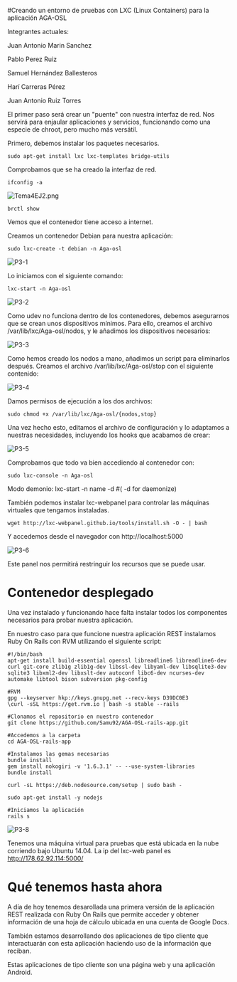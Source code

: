 #Creando un entorno de pruebas con LXC (Linux Containers) para la aplicación AGA-OSL

Integrantes actuales:

Juan Antonio Marin Sanchez

Pablo Perez Ruiz

Samuel Hernández Ballesteros

Harí Carreras Pérez

Juan Antonio Ruiz Torres

El primer paso será crear un "puente" con nuestra interfaz de red. Nos servirá para enjaular aplicaciones y servicios, funcionando como una especie de chroot, pero mucho más versátil.

Primero, debemos instalar los paquetes necesarios.

	sudo apt-get install lxc lxc-templates bridge-utils

Comprobamos que se ha creado la interfaz de red.

	ifconfig -a

![Tema4EJ2.png](http://i62.tinypic.com/152g5cy.jpg)

	brctl show

Vemos que el contenedor tiene acceso a internet.

Creamos un contenedor Debian para nuestra aplicación:

	sudo lxc-create -t debian -n Aga-osl

![P3-1](http://i59.tinypic.com/4j85cg.jpg)

Lo iniciamos con el siguiente comando:

	lxc-start -n Aga-osl

![P3-2](http://i59.tinypic.com/20ifbet.jpg)

Como udev no funciona dentro de los contenedores, debemos asegurarnos que se crean unos dispositivos mínimos. Para ello, creamos el archivo /var/lib/lxc/Aga-osl/nodos, y le añadimos los dispositivos necesarios:

![P3-3](http://i62.tinypic.com/15z1ao3.jpg)

Como hemos creado los nodos a mano, añadimos un script para eliminarlos después. Creamos el archivo /var/lib/lxc/Aga-osl/stop con el siguiente contenido:

![P3-4](http://i62.tinypic.com/2lwtxmq.jpg)

Damos permisos de ejecución a los dos archivos:

	sudo chmod +x /var/lib/lxc/Aga-osl/{nodos,stop}

Una vez hecho esto, editamos el archivo de configuración y lo adaptamos a nuestras necesidades, incluyendo los hooks que acabamos de crear:

![P3-5](http://i60.tinypic.com/23scjsn.jpg)

Comprobamos que todo va bien accediendo al contenedor con:

	sudo lxc-console -n Aga-osl

Modo demonio:
	lxc-start -n name -d #( -d for daemonize)

También podemos instalar lxc-webpanel para controlar las máquinas virtuales que tengamos instaladas.

	wget http://lxc-webpanel.github.io/tools/install.sh -O - | bash

Y accedemos desde el navegador con http://localhost:5000

![P3-6](http://i59.tinypic.com/34pkg86.jpg)

Este panel nos permitirá restringuir los recursos que se puede usar.

# Contenedor desplegado
Una vez instalado y funcionando hace falta instalar todos los componentes necesarios para probar nuestra aplicación.

En nuestro caso para que funcione nuestra aplicación REST instalamos Ruby On Rails con RVM utilizando el siguiente script:

    #!/bin/bash
    apt-get install build-essential openssl libreadline6 libreadline6-dev curl git-core zlib1g zlib1g-dev libssl-dev libyaml-dev libsqlite3-dev sqlite3 libxml2-dev libxslt-dev autoconf libc6-dev ncurses-dev automake libtool bison subversion pkg-config

    #RVM
    gpg --keyserver hkp://keys.gnupg.net --recv-keys D39DC0E3
    \curl -sSL https://get.rvm.io | bash -s stable --rails

    #Clonamos el repositorio en nuestro contenedor
    git clone https://github.com/Samu92/AGA-OSL-rails-app.git

    #Accedemos a la carpeta
    cd AGA-OSL-rails-app

    #Instalamos las gemas necesarias
    bundle install
    gem install nokogiri -v '1.6.3.1' -- --use-system-libraries
    bundle install
	
    curl -sL https://deb.nodesource.com/setup | sudo bash -
    
    sudo apt-get install -y nodejs
    
    #Iniciamos la aplicación
    rails s

![P3-8](http://i60.tinypic.com/2s66dky.jpg)

Tenemos una máquina virtual para pruebas que está ubicada en la nube corriendo bajo Ubuntu 14.04.
La ip del lxc-web panel es http://178.62.92.114:5000/


# Qué tenemos hasta ahora
A día de hoy tenemos desarollada una primera versión de la aplicación REST realizada con Ruby On Rails que permite acceder y obtener información de una hoja de cálculo ubicada en una cuenta de Google Docs.

También estamos desarrollando dos aplicaciones de tipo cliente que interactuarán con esta aplicación haciendo uso de la información que reciban.

Estas aplicaciones de tipo cliente son una página web y una aplicación Android.













